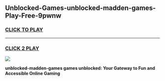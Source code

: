 
## Unblocked-Games-unblocked-madden-games-Play-Free-9pwnw
<h3>
<a href="https://premium76.site?title=unblocked-madden-games&ref=22A">CLICK TO PLAY</a></h3>
<hr>

<h3>
<a href="https://premium76.site?title=unblocked-madden-games&ref=22A">CLICK 2 PLAY</a>
  
</h3>

<a href="https://premium76.site?title=unblocked-madden-games&ref=22A"><img src="https://clearcache.store/games.png"></a>


**unblocked-madden-games games unblocked: Your Gateway to Fun and Accessible Online Gaming**
